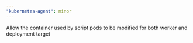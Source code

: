 ```yaml
---
"kubernetes-agent": minor
---
```


Allow the container used by script pods to be modified for both worker and deployment target
